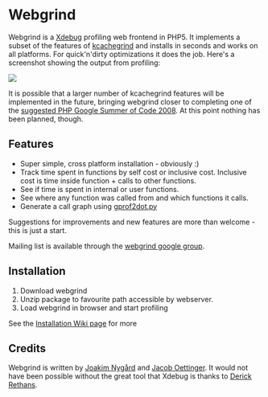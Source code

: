 Webgrind
========
Webgrind is a [Xdebug](http://www.xdebug.org) profiling web frontend in PHP5. It implements a subset of the features of [kcachegrind](http://kcachegrind.sourceforge.net/cgi-bin/show.cgi) and installs in seconds and works on all platforms. For quick'n'dirty optimizations it does the job. Here's a screenshot showing the output from profiling:

[![](http://jokke.dk/media/2008-webgrind/webgrind_small.png)](http://jokke.dk/media/2008-webgrind/webgrind_large.png)

It is possible that a larger number of kcachegrind features will be implemented in the future, bringing webgrind closer to completing one of the [suggested PHP Google Summer of Code 2008](http://wiki.php.net/gsoc/2008#xdebug_profiling_web_frontend). At this point nothing has been planned, though.

Features
--------
  * Super simple, cross platform installation - obviously :)
  * Track time spent in functions by self cost or inclusive cost. Inclusive cost is time inside function + calls to other functions.
  * See if time is spent in internal or user functions.
  * See where any function was called from and which functions it calls.
  * Generate a call graph using [gprof2dot.py](https://github.com/jrfonseca/gprof2dot)

Suggestions for improvements and new features are more than welcome - this is just a start.

Mailing list is available through the [webgrind google group](http://groups.google.com/group/webgrind-general/topics).

Installation
------------
  1. Download webgrind
  2. Unzip package to favourite path accessible by webserver.
  3. Load webgrind in browser and start profiling

See the [Installation Wiki page](https://github.com/jokkedk/webgrind/wiki/Installation) for more

Credits
-------
Webgrind is written by [Joakim Nygård](http://jokke.dk) and [Jacob Oettinger](http://oettinger.dk). It would not have been possible without the great tool that Xdebug is thanks to [Derick Rethans](http://www.derickrethans.nl).
